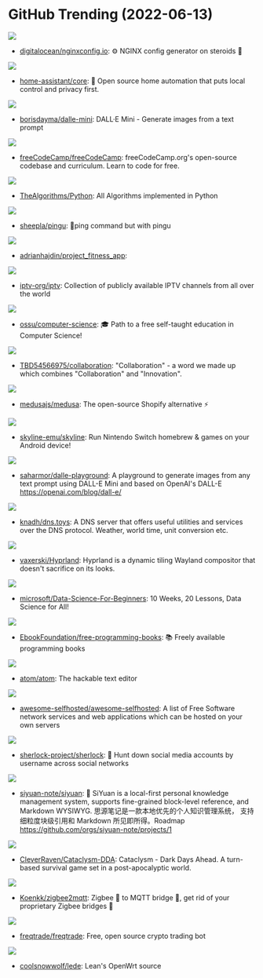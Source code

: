 # GitHub Trending (2022-06-13)

![](https://img.shields.io/badge/JavaScript-New%20290-green?style=flat-square&logo=appveyor)
- [digitalocean/nginxconfig.io](https://github.com/digitalocean/nginxconfig.io): ⚙️ NGINX config generator on steroids 💉

![](https://img.shields.io/badge/Python-New%2034-green?style=flat-square&logo=appveyor)
- [home-assistant/core](https://github.com/home-assistant/core): 🏡 Open source home automation that puts local control and privacy first.

![](https://img.shields.io/badge/Python-New%20586-green?style=flat-square&logo=appveyor)
- [borisdayma/dalle-mini](https://github.com/borisdayma/dalle-mini): DALL·E Mini - Generate images from a text prompt

![](https://img.shields.io/badge/TypeScript-New%2077-green?style=flat-square&logo=appveyor)
- [freeCodeCamp/freeCodeCamp](https://github.com/freeCodeCamp/freeCodeCamp): freeCodeCamp.org's open-source codebase and curriculum. Learn to code for free.

![](https://img.shields.io/badge/Python-New%20111-green?style=flat-square&logo=appveyor)
- [TheAlgorithms/Python](https://github.com/TheAlgorithms/Python): All Algorithms implemented in Python

![](https://img.shields.io/badge/Go-New%20116-green?style=flat-square&logo=appveyor)
- [sheepla/pingu](https://github.com/sheepla/pingu): 🐧ping command but with pingu

![](https://img.shields.io/badge/JavaScript-New%2025-green?style=flat-square&logo=appveyor)
- [adrianhajdin/project_fitness_app](https://github.com/adrianhajdin/project_fitness_app): 

![](https://img.shields.io/badge/JavaScript-New%2079-green?style=flat-square&logo=appveyor)
- [iptv-org/iptv](https://github.com/iptv-org/iptv): Collection of publicly available IPTV channels from all over the world

![](https://img.shields.io/badge/none-New%20312-green?style=flat-square&logo=appveyor)
- [ossu/computer-science](https://github.com/ossu/computer-science): 🎓 Path to a free self-taught education in Computer Science!

![](https://img.shields.io/badge/none-New%2019-green?style=flat-square&logo=appveyor)
- [TBD54566975/collaboration](https://github.com/TBD54566975/collaboration): "Collaboration" - a word we made up which combines "Collaboration" and "Innovation".

![](https://img.shields.io/badge/JavaScript-New%2086-green?style=flat-square&logo=appveyor)
- [medusajs/medusa](https://github.com/medusajs/medusa): The open-source Shopify alternative ⚡️

![](https://img.shields.io/badge/C%2B%2B-New%2029-green?style=flat-square&logo=appveyor)
- [skyline-emu/skyline](https://github.com/skyline-emu/skyline): Run Nintendo Switch homebrew & games on your Android device!

![](https://img.shields.io/badge/JavaScript-New%20196-green?style=flat-square&logo=appveyor)
- [saharmor/dalle-playground](https://github.com/saharmor/dalle-playground): A playground to generate images from any text prompt using DALL-E Mini and based on OpenAI's DALL-E https://openai.com/blog/dall-e/

![](https://img.shields.io/badge/Go-New%20159-green?style=flat-square&logo=appveyor)
- [knadh/dns.toys](https://github.com/knadh/dns.toys): A DNS server that offers useful utilities and services over the DNS protocol. Weather, world time, unit conversion etc.

![](https://img.shields.io/badge/C%2B%2B-New%2054-green?style=flat-square&logo=appveyor)
- [vaxerski/Hyprland](https://github.com/vaxerski/Hyprland): Hyprland is a dynamic tiling Wayland compositor that doesn't sacrifice on its looks.

![](https://img.shields.io/badge/Jupyter%20Notebook-New%20265-green?style=flat-square&logo=appveyor)
- [microsoft/Data-Science-For-Beginners](https://github.com/microsoft/Data-Science-For-Beginners): 10 Weeks, 20 Lessons, Data Science for All!

![](https://img.shields.io/badge/none-New%20123-green?style=flat-square&logo=appveyor)
- [EbookFoundation/free-programming-books](https://github.com/EbookFoundation/free-programming-books): 📚 Freely available programming books

![](https://img.shields.io/badge/JavaScript-New%2080-green?style=flat-square&logo=appveyor)
- [atom/atom](https://github.com/atom/atom): The hackable text editor

![](https://img.shields.io/badge/JavaScript-New%2090-green?style=flat-square&logo=appveyor)
- [awesome-selfhosted/awesome-selfhosted](https://github.com/awesome-selfhosted/awesome-selfhosted): A list of Free Software network services and web applications which can be hosted on your own servers

![](https://img.shields.io/badge/Python-New%2016-green?style=flat-square&logo=appveyor)
- [sherlock-project/sherlock](https://github.com/sherlock-project/sherlock): 🔎 Hunt down social media accounts by username across social networks

![](https://img.shields.io/badge/TypeScript-New%20236-green?style=flat-square&logo=appveyor)
- [siyuan-note/siyuan](https://github.com/siyuan-note/siyuan): 📕 SiYuan is a local-first personal knowledge management system, supports fine-grained block-level reference, and Markdown WYSIWYG. 思源笔记是一款本地优先的个人知识管理系统， 支持细粒度块级引用和 Markdown 所见即所得。Roadmap https://github.com/orgs/siyuan-note/projects/1

![](https://img.shields.io/badge/C%2B%2B-New%205-green?style=flat-square&logo=appveyor)
- [CleverRaven/Cataclysm-DDA](https://github.com/CleverRaven/Cataclysm-DDA): Cataclysm - Dark Days Ahead. A turn-based survival game set in a post-apocalyptic world.

![](https://img.shields.io/badge/JavaScript-New%206-green?style=flat-square&logo=appveyor)
- [Koenkk/zigbee2mqtt](https://github.com/Koenkk/zigbee2mqtt): Zigbee 🐝 to MQTT bridge 🌉, get rid of your proprietary Zigbee bridges 🔨

![](https://img.shields.io/badge/Python-New%2023-green?style=flat-square&logo=appveyor)
- [freqtrade/freqtrade](https://github.com/freqtrade/freqtrade): Free, open source crypto trading bot

![](https://img.shields.io/badge/C-New%2032-green?style=flat-square&logo=appveyor)
- [coolsnowwolf/lede](https://github.com/coolsnowwolf/lede): Lean's OpenWrt source

